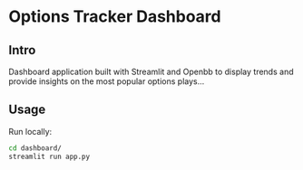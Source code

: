 # Options Tracker Dashboard

## Intro
Dashboard application built with Streamlit and Openbb to display trends and provide insights
on the most popular options plays...

## Usage
Run locally:
```bash
cd dashboard/
streamlit run app.py
```